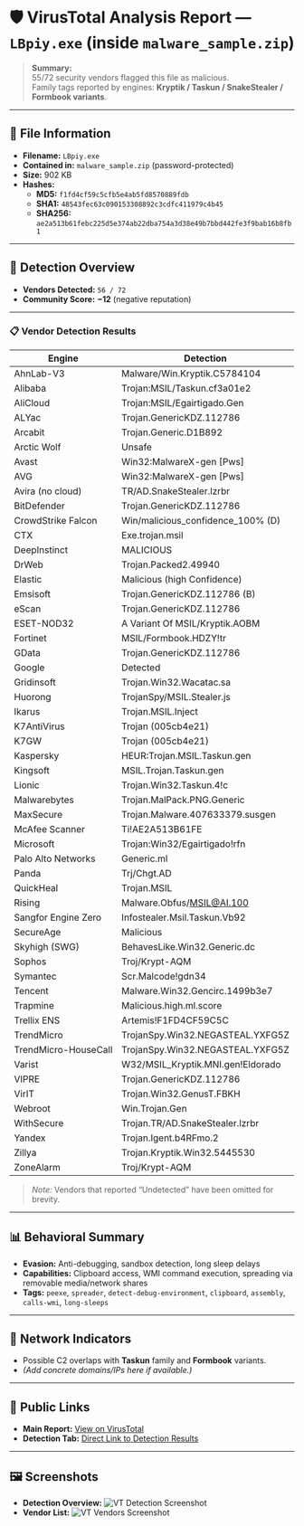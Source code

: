 # 🛡️ VirusTotal Analysis Report — `LBpiy.exe` (inside `malware_sample.zip`)

> **Summary:**  
> 55/72 security vendors flagged this file as malicious.  
> Family tags reported by engines: **Kryptik / Taskun / SnakeStealer / Formbook variants**.

---

## 📁 File Information

- **Filename:** `LBpiy.exe`
- **Contained in:** `malware_sample.zip` (password-protected)
- **Size:** 902 KB
- **Hashes:**
  - **MD5:** `f1fd4cf59c5cfb5e4ab5fd8570889fdb`
  - **SHA1:** `48543fec63c090153308892c3cdfc411979c4b45`
  - **SHA256:** `ae2a513b61febc225d5e374ab22dba754a3d38e49b7bbd442fe3f9bab16b8fb1`

---

## 🧪 Detection Overview

- **Vendors Detected:** `56 / 72`  
- **Community Score:** **−12** (negative reputation)

---

### 📋 Vendor Detection Results

| **Engine** | **Detection** |
|---|---|
| AhnLab-V3 | Malware/Win.Kryptik.C5784104 |
| Alibaba | Trojan:MSIL/Taskun.cf3a01e2 |
| AliCloud | Trojan:MSIL/Egairtigado.Gen |
| ALYac | Trojan.GenericKDZ.112786 |
| Arcabit | Trojan.Generic.D1B892 |
| Arctic Wolf | Unsafe |
| Avast | Win32:MalwareX-gen [Pws] |
| AVG | Win32:MalwareX-gen [Pws] |
| Avira (no cloud) | TR/AD.SnakeStealer.lzrbr |
| BitDefender | Trojan.GenericKDZ.112786 |
| CrowdStrike Falcon | Win/malicious_confidence_100% (D) |
| CTX | Exe.trojan.msil |
| DeepInstinct | MALICIOUS |
| DrWeb | Trojan.Packed2.49940 |
| Elastic | Malicious (high Confidence) |
| Emsisoft | Trojan.GenericKDZ.112786 (B) |
| eScan | Trojan.GenericKDZ.112786 |
| ESET-NOD32 | A Variant Of MSIL/Kryptik.AOBM |
| Fortinet | MSIL/Formbook.HDZY!tr |
| GData | Trojan.GenericKDZ.112786 |
| Google | Detected |
| Gridinsoft | Trojan.Win32.Wacatac.sa |
| Huorong | TrojanSpy/MSIL.Stealer.js |
| Ikarus | Trojan.MSIL.Inject |
| K7AntiVirus | Trojan (005cb4e21) |
| K7GW | Trojan (005cb4e21) |
| Kaspersky | HEUR:Trojan.MSIL.Taskun.gen |
| Kingsoft | MSIL.Trojan.Taskun.gen |
| Lionic | Trojan.Win32.Taskun.4!c |
| Malwarebytes | Trojan.MalPack.PNG.Generic |
| MaxSecure | Trojan.Malware.407633379.susgen |
| McAfee Scanner | Ti!AE2A513B61FE |
| Microsoft | Trojan:Win32/Egairtigado!rfn |
| Palo Alto Networks | Generic.ml |
| Panda | Trj/Chgt.AD |
| QuickHeal | Trojan.MSIL |
| Rising | Malware.Obfus/MSIL@AI.100 |
| Sangfor Engine Zero | Infostealer.Msil.Taskun.Vb92 |
| SecureAge | Malicious |
| Skyhigh (SWG) | BehavesLike.Win32.Generic.dc |
| Sophos | Troj/Krypt-AQM |
| Symantec | Scr.Malcode!gdn34 |
| Tencent | Malware.Win32.Gencirc.1499b3e7 |
| Trapmine | Malicious.high.ml.score |
| Trellix ENS | Artemis!F1FD4CF59C5C |
| TrendMicro | TrojanSpy.Win32.NEGASTEAL.YXFG5Z |
| TrendMicro-HouseCall | TrojanSpy.Win32.NEGASTEAL.YXFG5Z |
| Varist | W32/MSIL_Kryptik.MNI.gen!Eldorado |
| VIPRE | Trojan.GenericKDZ.112786 |
| VirIT | Trojan.Win32.GenusT.FBKH |
| Webroot | Win.Trojan.Gen |
| WithSecure | Trojan.TR/AD.SnakeStealer.lzrbr |
| Yandex | Trojan.Igent.b4RFmo.2 |
| Zillya | Trojan.Kryptik.Win32.5445530 |
| ZoneAlarm | Troj/Krypt-AQM |

> *Note:* Vendors that reported “Undetected” have been omitted for brevity.

---

## 📊 Behavioral Summary

- **Evasion:** Anti-debugging, sandbox detection, long sleep delays  
- **Capabilities:** Clipboard access, WMI command execution, spreading via removable media/network shares  
- **Tags:** `peexe`, `spreader`, `detect-debug-environment`, `clipboard`, `assembly`, `calls-wmi`, `long-sleeps`

---

## 📡 Network Indicators

- Possible C2 overlaps with **Taskun** family and **Formbook** variants.  
- *(Add concrete domains/IPs here if available.)*

---

## 🔐 Public Links

- **Main Report:** [View on VirusTotal](https://www.virustotal.com/gui/file/ae2a513b61febc225d5e374ab22dba754a3d38e49b7bbd442fe3f9bab16b8fb1)  
- **Detection Tab:** [Direct Link to Detection Results](https://www.virustotal.com/gui/file/ae2a513b61febc225d5e374ab22dba754a3d38e49b7bbd442fe3f9bab16b8fb1/detection)

---

## 🖼️ Screenshots

- **Detection Overview:** ![VT Detection Screenshot](./vt_detection.png)  
- **Vendor List:** ![VT Vendors Screenshot](./vt_vendors.png)  



